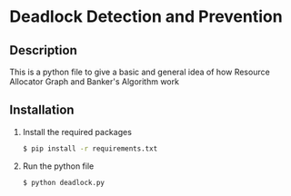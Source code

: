 # Deadlock Detection and Prevention

## Description

This is a python file to give a basic and general idea of how Resource Allocator Graph and Banker's Algorithm work

## Installation

1. Install the required packages

    ```bash
    $ pip install -r requirements.txt
    ```

2. Run the python file

    ```bash
    $ python deadlock.py
    ```
